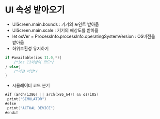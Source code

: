 # UI 속성 받아오기

- UIScreen.main.bounds : 기기의 포인트 받아옮
- UIScreen.main.scale : 기기의 해상도를 받아옮
- let osVer = ProcessInfo.processInfo.operatingSystemVersion : OS버전을 받아옮
- 하위호환성 유지하기

```swift
if #available(ios 11.0,*){
    /*ios 11이상의 코드*/
} else{
    /*이전 버전*/
}
```

- 시뮬레이터 코드 분기

```swift
#if (arch(i386) || arch(x86_64)) && os(iOS)
 print("SIMULATOR")
#else
 print("ACTUAL DEVICE")
#endif 
```